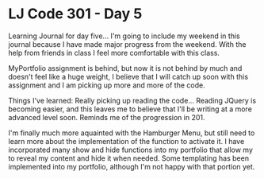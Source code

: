 # LJ Code 301 - Day 5

Learning Journal for day five... I'm going to include my weekend in this journal because I have made major progress from the weekend.  With the help from friends in class I feel more comfortable with this class.  

MyPortfolio assignment is behind, but now it is not behind by much and doesn't feel like a huge weight, I believe that I will catch up soon with this assignment and I am picking up more and more of the code.

Things I've learned:  Really picking up reading the code... Reading JQuery is becoming easier, and this leaves me to believe that I'll be writing at a more advanced level soon.  Reminds me of the progression in 201.  

I'm finally much more aquainted with the Hamburger Menu, but still need to learn more about the implementation of the function to activate it. I have incorporated many show and hide functions into my portfolio that allow my to reveal my content and hide it when needed. Some templating has been implemented into my portfolio, although I'm not happy with that portion yet. 
